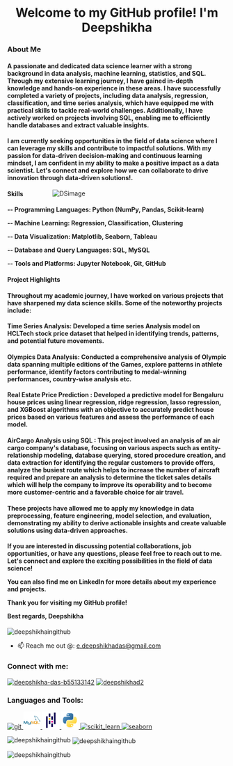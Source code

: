<h1 align="center">Welcome to my GitHub profile! I'm Deepshikha</h1>
<h3 align="left">About Me</h3>
<h4>
A passionate and dedicated data science learner with a strong background in data analysis, machine learning, statistics, and SQL. Through my extensive learning journey, I have gained in-depth knowledge and hands-on experience in these areas. I have successfully completed a variety of projects, including data analysis, regression, classification, and time series analysis, which have equipped me with practical skills to tackle real-world challenges. Additionally, I have actively worked on projects involving SQL, enabling me to efficiently handle databases and extract valuable insights. </h4>

<h4>
I am currently seeking opportunities in the field of data science where I can leverage my skills and contribute to impactful solutions. With my passion for data-driven decision-making and continuous learning mindset, I am confident in my ability to make a positive impact as a data scientist. Let's connect and explore how we can collaborate to drive innovation through data-driven solutions!.</h4>

<img align="right" alt="DSimage" width="400" src="https://digitalcreativemind.com/wp-content/uploads/2021/06/Analytics_amp_Data_Science.gif">
  
<h4> Skills </h4>

<h4>

-- Programming Languages: Python (NumPy, Pandas, Scikit-learn)
  
-- Machine Learning: Regression, Classification, Clustering
  
-- Data Visualization: Matplotlib, Seaborn, Tableau
  
-- Database and Query Languages: SQL, MySQL
  
-- Tools and Platforms: Jupyter Notebook, Git, GitHub </h4>
  
  <h4>Project Highlights </h4>
  
 <h4>
Throughout my academic journey, I have worked on various projects that have sharpened my data science skills. Some of the noteworthy projects include:</h4>
  
<h4>
Time Series Analysis: 
Developed a time series Analysis model on HCLTech stock price dataset that helped in identifying trends, patterns, and potential future movements.</h4>

<h4>
Olympics Data Analysis:
Conducted a comprehensive analysis of Olympic data spanning multiple editions of the Games, explore patterns in athlete performance, identify factors contributing to medal-winning performances, country-wise analysis etc.</h4>

<h4>
Real Estate Price Prediction : 
Developed a predictive model for Bengaluru house prices using linear regression, ridge regression, lasso regression, and XGBoost algorithms with an objective to accurately predict house prices based on various features and assess the performance of each model.</h4>

<h4>
AirCargo Analysis using SQL : 
This project involved an analysis of an air cargo company's database, focusing on various aspects such as entity-relationship modeling, database querying, stored procedure creation, and data extraction for identifying the regular customers to provide offers, analyze the busiest route which helps to increase the number of aircraft required and prepare an analysis to determine the ticket sales details which will help the company to improve its operability and to become more customer-centric and a favorable choice for air travel.</h4>

<h4>
These projects have allowed me to apply my knowledge in data preprocessing, feature engineering, model selection, and evaluation, demonstrating my ability to derive actionable insights and create valuable solutions using data-driven approaches. </h4>

<h4>
If you are interested in discussing potential collaborations, job opportunities, or have any questions, please feel free to reach out to me. Let's connect and explore the exciting possibilities in the field of data science!

You can also find me on LinkedIn for more details about my experience and projects.

Thank you for visiting my GitHub profile!

Best regards,
Deepshikha
</h4>
  
<p align="left"> <img src="https://komarev.com/ghpvc/?username=deepshikhaingithub&label=Profile%20views&color=0e75b6&style=flat" alt="deepshikhaingithub" /> </p>

- 📫 Reach me out @: e.deepshikhadas@gmail.com

<h3 align="left">Connect with me:</h3>
<p align="left">
<a href="https://linkedin.com/in/deepshikha-das-b55133142" target="blank"><img align="center" src="https://raw.githubusercontent.com/rahuldkjain/github-profile-readme-generator/master/src/images/icons/Social/linked-in-alt.svg" alt="deepshikha-das-b55133142" height="30" width="40" /></a>
<a href="https://kaggle.com/deepshikhad2" target="blank"><img align="center" src="https://raw.githubusercontent.com/rahuldkjain/github-profile-readme-generator/master/src/images/icons/Social/kaggle.svg" alt="deepshikhad2" height="30" width="40" /></a>
</p>

<h3 align="left">Languages and Tools:</h3>
<p align="left"> <a href="https://git-scm.com/" target="_blank" rel="noreferrer"> <img src="https://www.vectorlogo.zone/logos/git-scm/git-scm-icon.svg" alt="git" width="40" height="40"/> </a> <a href="https://www.mysql.com/" target="_blank" rel="noreferrer"> <img src="https://raw.githubusercontent.com/devicons/devicon/master/icons/mysql/mysql-original-wordmark.svg" alt="mysql" width="40" height="40"/> </a> <a href="https://pandas.pydata.org/" target="_blank" rel="noreferrer"> <img src="https://raw.githubusercontent.com/devicons/devicon/2ae2a900d2f041da66e950e4d48052658d850630/icons/pandas/pandas-original.svg" alt="pandas" width="40" height="40"/> </a> <a href="https://www.python.org" target="_blank" rel="noreferrer"> <img src="https://raw.githubusercontent.com/devicons/devicon/master/icons/python/python-original.svg" alt="python" width="40" height="40"/> </a> <a href="https://scikit-learn.org/" target="_blank" rel="noreferrer"> <img src="https://upload.wikimedia.org/wikipedia/commons/0/05/Scikit_learn_logo_small.svg" alt="scikit_learn" width="40" height="40"/> </a> <a href="https://seaborn.pydata.org/" target="_blank" rel="noreferrer"> <img src="https://seaborn.pydata.org/_images/logo-mark-lightbg.svg" alt="seaborn" width="40" height="40"/> </a> </p>

<p><img align="left" src="https://github-readme-stats.vercel.app/api/top-langs?username=deepshikhaingithub&show_icons=true&locale=en&layout=compact" alt="deepshikhaingithub" /></p>

<p>&nbsp;<img align="center" src="https://github-readme-stats.vercel.app/api?username=deepshikhaingithub&show_icons=true&locale=en" alt="deepshikhaingithub" /></p>

<p><img align="center" src="https://github-readme-streak-stats.herokuapp.com/?user=deepshikhaingithub&" alt="deepshikhaingithub" /></p>


